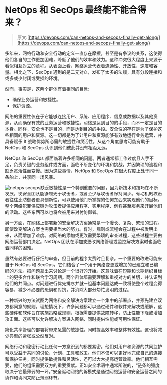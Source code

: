 # NetOps 和 SecOps 最终能不能合得来？

> 原文:[https://devops.com/can-netops-and-secops-finally-get-along/](https://devops.com/can-netops-and-secops-finally-get-along/)

多年来，网络行动和安全行动的定义一直存在摩擦，甚至是有争议的关系，这使得他们各自的工作更加困难，降低了他们的效率和效力。这种冲突很大程度上来源于看似相互对立的章程。从表面上看，网络运营代表着连通性、开放性、速度和容量。相比之下，SecOps 遇到的是二元对立，发布了太多的法规，具有分段连接和或多或少封闭或受损的环境。

然而，事实是，这两个群体有着相同的目标:

*   确保业务运营和敏捷性。
*   保护资源。

网络的重要性仅在于它能够连接用户、系统、应用程序、信息或数据以及其他资源，从而确保有效的业务运营和敏捷性。网络是达到目的的手段，而不一定是目的本身。同样，安全也不是目的，而是达到目的的手段。安全性的存在是为了保护这些相同的用户和资源。这一切都是为了让用户和资源能够有效地运行业务运营，并具备赋予 It 战略优势所必需的敏捷性和灵活性。从这个角度思考可能有助于 NetOps 和 SecOps 认识到他们彼此并没有相距太远。

NetOps 和 SecOps 都面临着许多相同的问题。两者通常都工作过度且人手不足，负责关键的业务组件或方面，面临不断变化的环境和挑战，并因繁琐的流程和缺乏灵活性而变慢。因为这些事情，NetOps 和 SecOps 在很大程度上处于同一条船上，共享同一场风暴。

![netops secops](../Images/5d3eeca7495442ac039519233bff9444.png)缺乏敏捷性是一个特别重要的问题，因为新技术和技巧在不断发展，使安全团队能够领先于攻击者，或者至少与攻击者保持同步。有动机的攻击者往往比防御者更具创新性，可以使用他们所掌握的任何东西来实现他们的目标。整个网络犯罪供应链为攻击者提供应用程序、实用程序、例程甚至服务来开展他们的活动。这些东西可以也将会被用来对付防御者。

另一方面，在网络上部署新的安全解决方案通常是一个漫长、复杂、繁琐的过程。即使改变解决方案也需要相当大的努力。有时，规则或流程会在过程中被发明出来，从而增加了难度。对网络的添加或更改需要繁琐的审查过程，这些过程主要由网络运营部门决定。NetOps 团队在添加或更改网络管理或监控解决方案时也面临着同样的困难。

虽然有必要进行仔细的审查，但目前的程序太费时且复杂。一个重要的改进可能来自于 NetOps 和 SecOps，它们结合了一个用于网络变更或增加的已建立和已编码的方法。把问题拿出来讨论是一个很好的开始。这意味着在短期和长期组织目标上的更多合作和联合学习周期。两个群体都需要理解和重视对方的关切，并认识到他们的共同点。对问题进行优先排序并就一组基本问题达成一致将使整个过程变得容易，减少不必要的恐惧和对抗，并消除大部分匆忙发明的过程。

一种新兴的方法试图为网络和安全解决方案建立一个集中的部署点，并预先建立双方都同意的规则。理想情况下，许多问题都可以通过硬件和软件来解决或缓解，这些硬件和软件旨在实施策略或规则，根据需要提供故障转移，防止性能下降或增加攻击面。这些可以允许解决方案进入网络，同时提供性能或可用性保证。

简化共享管理的部署将带来急需的敏捷性，同时提高效率和整体有效性。这也将减少典型的紧张或公然反对。

网络行动和秘密行动比任何一方意识到的都要紧密。他们对用户和资源的共同监护可以受益于共同的讨论、计划、工具和政策。他们不仅可以更好地完成自己的连接和保护任务，同时提供敏捷性和灵活性，还可以大大提高运营效率。他们相互需要，他们的组织需要双方的重要贡献。正如安全术语中通常所说的，“链条的强度取决于它最薄弱的一环。”安全驱动网络的新模式是通过网络运营和安全运营之间的协作和协同来防止薄弱环节。
